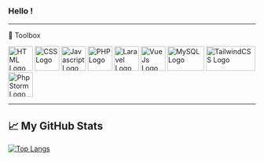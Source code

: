### Hello !

---

🧰 Toolbox

<img src="https://cdn.jsdelivr.net/gh/devicons/devicon/icons/html5/html5-plain-wordmark.svg" alt="HTML Logo" width="50" height="50"/> <img src="https://cdn.jsdelivr.net/gh/devicons/devicon/icons/css3/css3-plain-wordmark.svg" alt="CSS Logo" width="50" height="50"/> <img src="https://cdn.jsdelivr.net/gh/devicons/devicon/icons/javascript/javascript-original.svg" alt="Javascript Logo" width="50" height="50"/> <img src="https://cdn.jsdelivr.net/gh/devicons/devicon/icons/php/php-original.svg" alt="PHP Logo" width="50" height="50"/> <img src="https://cdn.jsdelivr.net/gh/devicons/devicon/icons/laravel/laravel-plain-wordmark.svg" alt="Laravel Logo" width="50" height="50"/> <img src="https://cdn.jsdelivr.net/gh/devicons/devicon/icons/vuejs/vuejs-original-wordmark.svg" alt="VueJs Logo" width="50" height="50"/> <img src="https://cdn.jsdelivr.net/gh/devicons/devicon/icons/mysql/mysql-original-wordmark.svg" alt="MySQL Logo" width="75" height="50"/> <img src="https://cdn.jsdelivr.net/gh/devicons/devicon/icons/tailwindcss/tailwindcss-original-wordmark.svg" alt="TailwindCSS Logo" width="100" height="50"/> <img src="https://cdn.jsdelivr.net/gh/devicons/devicon/icons/phpstorm/phpstorm-original-wordmark.svg" alt="PhpStorm Logo" width="50" height="50"/>

---

## &#x1f4c8; My GitHub Stats

[![Top Langs](https://github-readme-stats.vercel.app/api/top-langs/?username=greg-gv&hide=java,pug&theme=gradient)](https://github.com/anuraghazra/github-readme-stats)

<!--
**GV-Greg/GV-Greg** is a ✨ _special_ ✨ repository because its `README.md` (this file) appears on your GitHub profile.

Here are some ideas to get you started:

- 🔭 I’m currently working on ...
- 🌱 I’m currently learning ...
- 👯 I’m looking to collaborate on ...
- 🤔 I’m looking for help with ...
- 💬 Ask me about ...
- 📫 How to reach me: ...
- 😄 Pronouns: ...
- ⚡ Fun fact: ...
-->
